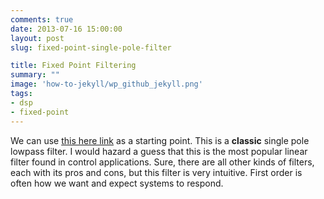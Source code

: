 ```yaml
---
comments: true
date: 2013-07-16 15:00:00
layout: post
slug: fixed-point-single-pole-filter

title: Fixed Point Filtering 
summary: ""
image: 'how-to-jekyll/wp_github_jekyll.png'
tags:
- dsp
- fixed-point
---
```

We can use [this here link](http://lorien.ncl.ac.uk/ming/filter/fillpass.htm) as a
starting point.  This is a **classic** single pole lowpass filter.  I would hazard
a guess that this is the most popular linear filter found in control applications.
Sure, there are all other kinds of filters, each with its pros and cons, but this
filter is very intuitive.  First order is often how we want and expect systems to
respond.


